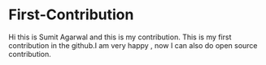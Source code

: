 # First-Contribution
Hi this is Sumit Agarwal and this is my contribution.
This is my first contribution in the github.I am very happy , now I can also do open source contribution.
